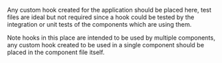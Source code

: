 Any custom hook created for the application should be placed here, test files are ideal but not required since a hook could be tested by the integration or unit tests of the components which are using them.

Note hooks in this place are intended to be used by multiple components, any custom hook created to be used in a single component should be placed in the component file itself.